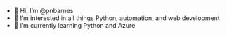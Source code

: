 - 👋 Hi, I’m @pnbarnes
- 👀 I’m interested in all things Python, automation, and web development
- 🌱 I’m currently learning Python and Azure


<!---
pnbarnes/pnbarnes is a ✨ special ✨ repository because its `README.md` (this file) appears on your GitHub profile.
You can click the Preview link to take a look at your changes.
--->
